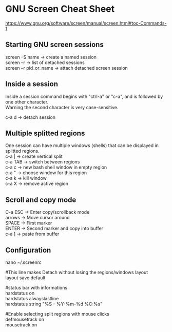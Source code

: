 # GNU Screen Cheat Sheet

https://www.gnu.org/software/screen/manual/screen.html#toc-Commands-1  

## Starting GNU screen sessions

screen –S name        -> create a named session  
screen –r             -> list of detached sessions  
screen –r pid_or_name -> attach detached screen session  

## Inside a session

Inside a session command begins with "ctrl-a" or "c-a", and is followed by one other character.  
Warning the second character is very case-sensitive.   

c-a d   -> detach session  

## Multiple splitted regions

One session can have multiple windows (shells) that can be displayed in splitted regions.  
c-a |     -> create vertical split  
c-a TAB   -> switch between regions  
c-a c     -> new bash shell window in empty region  
c-a "     -> choose window for this region  
c-a k     -> kill window  
c-a X     -> remove active region  

## Scroll and copy mode

C-a ESC    ->  Enter copy/scrollback mode  
arrows     ->  Move cursor around  
SPACE      ->  First marker  
ENTER      ->  Second marker and copy into buffer  
c-a ]      -> paste from buffer  

## Configuration

nano  ~/.screenrc  

#This line makes Detach without losing the regions/windows layout  
layout save default  

#status bar with informations  
hardstatus on  
hardstatus alwayslastline  
hardstatus string "%S - %Y-%m-%d %C:%s"  

#Enable selecting split regions with mouse clicks  
defmousetrack on  
mousetrack on  
